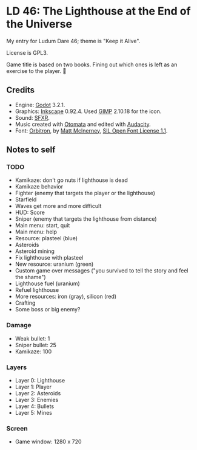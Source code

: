 # LD 46: The Lighthouse at the End of the Universe

My entry for Ludum Dare 46; theme is "Keep it Alive".

License is GPL3.

Game title is based on two books. Fining out which ones is left as an exercise
to the player. 🙂

## Credits

* Engine: [Godot](http://godotengine.org) 3.2.1.
* Graphics: [Inkscape](https://inkscape.org) 0.92.4.
  Used [GIMP](https://www.gimp.org) 2.10.18 for the icon.
* Sound: [SFXR](http://www.drpetter.se/project_sfxr.html).
* Music created with [Otomata](http://earslap.com/page/otomata.html) and edited
  with [Audacity](https://www.audacityteam.org).
* Font: [Orbitron](https://www.theleagueofmoveabletype.com/orbitron), by [Matt
  McInerney](http://pixelspread.com), [SIL Open Font License
  1.1](orbitron-font-license.md).

## Notes to self

### TODO

* Kamikaze: don't go nuts if lighthouse is dead
* Kamikaze behavior
* Fighter (enemy that targets the player or the lighthouse)
* Starfield
* Waves get more and more difficult
* HUD: Score
* Sniper (enemy that targets the lighthouse from distance)
* Main menu: start, quit
* Main menu: help
* Resource: plasteel (blue)
* Asteroids
* Asteroid mining
* Fix lighthouse with plasteel
* New resource: uranium (green)
* Custom game over messages ("you survived to tell the story and feel the shame")
* Lighthouse fuel (uranium)
* Refuel lighthouse
* More resources: iron (gray), silicon (red)
* Crafting
* Some boss or big enemy?

### Damage

* Weak bullet: 1
* Sniper bullet: 25
* Kamikaze: 100

### Layers

* Layer 0: Lighthouse
* Layer 1: Player
* Layer 2: Asteroids
* Layer 3: Enemies
* Layer 4: Bullets
* Layer 5: Mines

### Screen

* Game window: 1280 x 720
